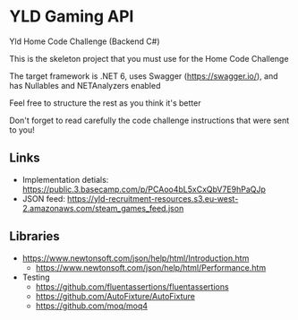 # YLD Gaming API  

Yld Home Code Challenge (Backend C#)

This is the skeleton project that you must use for the Home Code Challenge

The target framework is .NET 6, uses Swagger (https://swagger.io/), and has Nullables and NETAnalyzers enabled

Feel free to structure the rest as you think it's better

Don't forget to read carefully the code challenge instructions that were sent to you!

## Links
- Implementation detials: https://public.3.basecamp.com/p/PCAoo4bL5xCxQbV7E9hPaQJp
- JSON feed: https://yld-recruitment-resources.s3.eu-west-2.amazonaws.com/steam_games_feed.json

## Libraries
- https://www.newtonsoft.com/json/help/html/Introduction.htm
    - https://www.newtonsoft.com/json/help/html/Performance.htm
- Testing
    - https://github.com/fluentassertions/fluentassertions
    - https://github.com/AutoFixture/AutoFixture
    - https://github.com/moq/moq4
